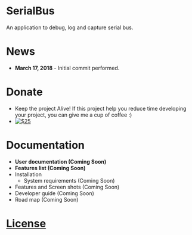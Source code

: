 # SerialBus
An application to debug, log and capture serial bus. 

# News
* **March 17, 2018** - Initial commit performed.

# Donate
* Keep the project Alive! If this project help you reduce time developing your project, you can give me a cup of coffee :)
* [![$25](https://img.shields.io/badge/Donate-PayPal-green.svg)](https://www.paypal.com/cgi-bin/webscr?cmd=_s-xclick&hosted_button_id=TP655GMK8V3E2)

# Documentation
* **User documentation (Coming Soon)**
* **Features list (Coming Soon)**
* Installation
	* System requirements (Coming Soon)
* Features and Screen shots (Coming Soon)
* Developer guide (Coming Soon)
* Road map (Coming Soon)

# [License](LICENSE)
